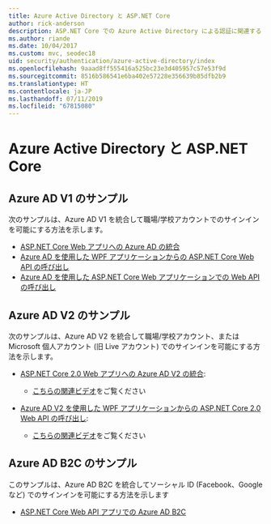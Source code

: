 ```yaml
---
title: Azure Active Directory と ASP.NET Core
author: rick-anderson
description: ASP.NET Core での Azure Active Directory による認証に関連するトピックについて説明します。
ms.author: riande
ms.date: 10/04/2017
ms.custom: mvc, seodec18
uid: security/authentication/azure-active-directory/index
ms.openlocfilehash: 9aaad8ff555416a525bc23e3d405957c57e53f9d
ms.sourcegitcommit: 8516b586541e6ba402e57228e356639b85dfb2b9
ms.translationtype: HT
ms.contentlocale: ja-JP
ms.lasthandoff: 07/11/2019
ms.locfileid: "67815080"
---
```

# <a name="azure-active-directory-with-aspnet-core"></a>Azure Active Directory と ASP.NET Core

## <a name="azure-ad-v1-samples"></a>Azure AD V1 のサンプル

次のサンプルは、Azure AD V1 を統合して職場/学校アカウントでのサインインを可能にする方法を示します。
* [ASP.NET Core Web アプリへの Azure AD の統合](https://azure.microsoft.com/documentation/samples/active-directory-dotnet-webapp-openidconnect-aspnetcore/)
* [Azure AD を使用した WPF アプリケーションからの ASP.NET Core Web API の呼び出し](https://azure.microsoft.com/documentation/samples/active-directory-dotnet-native-aspnetcore/)
* [Azure AD を使用した ASP.NET Core Web アプリケーションでの Web API の呼び出し](https://azure.microsoft.com/documentation/samples/active-directory-dotnet-webapp-webapi-openidconnect-aspnetcore/)

## <a name="azure-ad-v2-samples"></a>Azure AD V2 のサンプル

次のサンプルは、Azure AD V2 を統合して職場/学校アカウント、または Microsoft 個人アカウント (旧 Live アカウント) でのサインインを可能にする方法を示します。
* [ASP.NET Core 2.0 Web アプリへの Azure AD V2 の統合](https://github.com/Azure-Samples/active-directory-aspnetcore-webapp-openidconnect-v2): 
  * [こちらの関連ビデオ](https://channel9.msdn.com/Events/Build/2018/THR5001)をご覧ください 

* [Azure AD V2 を使用した WPF アプリケーションからの ASP.NET Core 2.0 Web API の呼び出し](https://github.com/azure-samples/active-directory-dotnet-native-aspnetcore-v2): 
  * [こちらの関連ビデオ](https://channel9.msdn.com/Events/Build/2018/THR5000)をご覧ください

## <a name="azure-ad-b2c-sample"></a>Azure AD B2C のサンプル

このサンプルは、Azure AD B2C を統合してソーシャル ID (Facebook、Google など) でのサインインを可能にする方法を示します
* [ASP.NET Core Web API アプリでの Azure AD B2C](https://azure.microsoft.com/resources/samples/active-directory-b2c-dotnetcore-webapi/)
